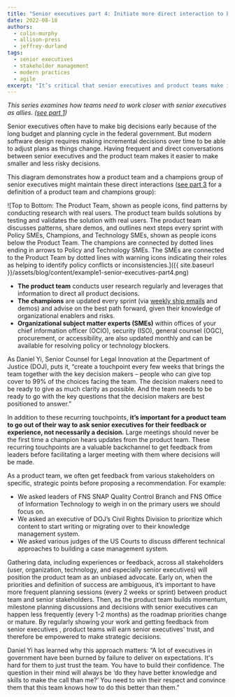 ```yaml
---
title: "Senior executives part 4: Initiate more direct interaction to build rapport"
date: 2022-08-18
authors:
  - colin-murphy
  - allison-press
  - jeffrey-durland
tags:
  - senior executives
  - stakeholder management
  - modern practices
  - agile
excerpt: "It’s critical that senior executives and product teams make incremental decisions over time for new or important technology initiatives. The main question here is, how? How does that work and what does good look like?"
---
```

_This series examines how teams need to work closer with senior executives as allies. ([see part 1]({{site.baseurl}}/2022/07/20/senior-executives-pt1/))_

Senior executives often have to make big decisions early because of the long budget and planning cycle in the federal government. But modern software design requires making incremental decisions over time to be able to adjust plans as things change. Having frequent and direct conversations between senior executives and the product team makes it easier to make smaller and less risky decisions.

This diagram demonstrates how a product team and a champions group of senior executives might maintain these direct interactions ([see part 3]({{site.baseurl}}/2022/08/11/senior-executives-pt3/) for a definition of a product team and champions group):

![Top to Bottom: The Product Team, shown as people icons, find patterns by conducting research with real users. The product team builds solutions by testing and validates the solution with real users. The product team discusses patterns, share demos, and outlines next steps every sprint with Policy SMEs, Champions, and Technology SMEs, shown as people icons below the Product Team. The champions are connected by dotted lines ending in arrows to Policy and Technology SMEs. The SMEs are connected to the Product Team by dotted lines with warning icons indicating their roles as helping to identify policy conflicts or inconsistencies.]({{ site.baseurl }}/assets/blog/content/example1-senior-executives-part4.png)

* **The product team** conducts user research regularly and leverages that information to direct all product decisions.
* **The champions** are updated every sprint (via [weekly ship emails](https://18f.gsa.gov/2021/10/21/the_weekly_ship/) and demos) and advise on the best path forward, given their knowledge of organizational enablers and risks. 
* **Organizational subject matter experts (SMEs)** within offices of your chief information officer (OCIO), security (ISO), general counsel (OGC), procurement, or accessibility, are also updated monthly and can be available for resolving policy or technology blockers.

As Daniel Yi, Senior Counsel for Legal Innovation at the Department of Justice (DOJ), puts it, “create a touchpoint every few weeks that brings the team together with the key decision makers – people who can give top cover to 99% of the choices facing the team. The decision makers need to be ready to give as much clarity as possible. And the team needs to be ready to go with the key questions that the decision makers are best positioned to answer.”

In addition to these recurring touchpoints, **it’s important for a product team to go out of their way to ask senior executives for their feedback or experience, not necessarily a decision.** Large meetings should never be the first time a champion hears updates from the product team. These recurring touchpoints are a valuable backchannel to get feedback from leaders before facilitating a larger meeting with them where decisions will be made.

As a product team, we often get feedback from various stakeholders on specific, strategic points before proposing a recommendation. For example:
* We asked leaders of FNS SNAP Quality Control Branch and FNS Office of Information Technology to weigh in on the primary users we should focus on.
* We asked an executive of DOJ’s Civil Rights Division to prioritize which content to start writing or migrating over to their knowledge management system.
* We asked various judges of the US Courts to discuss different technical approaches to building a case management system.

Gathering data, including experiences or feedback, across all stakeholders (user, organization, technology, and especially senior executives) will position the product team as an unbiased advocate. Early on, when the priorities and definition of success are ambiguous, it’s important to have more frequent planning sessions (every 2 weeks or sprint) between product team and senior stakeholders. Then, as the product team builds momentum, milestone planning discussions and decisions with senior executives can happen less frequently (every 1-2 months)  as the roadmap priorities change or mature. By regularly showing your work and getting feedback from senior executives , product teams will earn senior executives' trust, and therefore be empowered to make strategic decisions.

Daniel Yi has learned why this approach matters: “A lot of executives in government have been burned by failure to deliver on expectations. It's hard for them to just trust the team. You have to build their confidence. The question in their mind will always be ‘do they have better knowledge and skills to make the call than me?’ You need to win their respect and convince them that this team knows how to do this better than them.”
